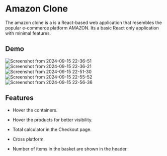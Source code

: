 
# Amazon Clone

The amazon clone is a is a React-based web application that resembles the popular e-commerce platform AMAZON. Its a basic React only application with minimal features. 


## Demo

![Screenshot from 2024-09-15 22-36-51](https://github.com/user-attachments/assets/24d7ff2c-e609-4c0a-b6fb-c23430fa0e93)
![Screenshot from 2024-09-15 22-36-21](https://github.com/user-attachments/assets/8bd4a0a1-c1c9-49c9-bfeb-742f81b3e839)
![Screenshot from 2024-09-15 22-51-30](https://github.com/user-attachments/assets/984d8eee-f1c1-461e-b44e-56be9fe9bbda)
![Screenshot from 2024-09-15 22-55-52](https://github.com/user-attachments/assets/37e22c88-05c2-497c-8344-217f87d4b05b)
![Screenshot from 2024-09-15 22-56-36](https://github.com/user-attachments/assets/9c58122d-7c1e-4080-9e73-65e8e94fcdcc)


## Features

- Hover the containers.

- Hover the products for better visibility.

- Total calculator in the Checkout page.

- Cross platform.

- Number of items in the basket are shown in the header.
